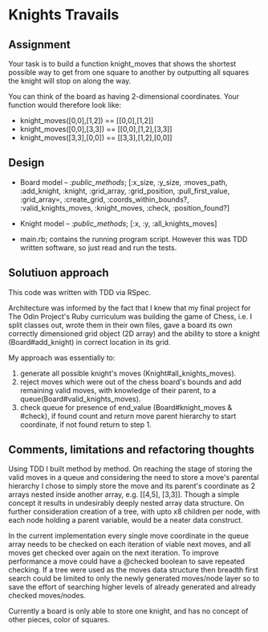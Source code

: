 # **Knights Travails**

## Assignment

Your task is to build a function knight_moves that shows the shortest possible way to get from one square to another by outputting all squares the knight will stop on along the way.

You can think of the board as having 2-dimensional coordinates. Your function would therefore look like:

- knight_moves([0,0],[1,2]) == [[0,0],[1,2]]
- knight_moves([0,0],[3,3]) == [[0,0],[1,2],[3,3]]
- knight_moves([3,3],[0,0]) == [[3,3],[1,2],[0,0]]

## Design

- Board model – _:public_methods_; [:x_size, :y_size, :moves_path, :add_knight, :knight, :grid_array, :grid_position, :pull_first_value, :grid_array=, :create_grid, :coords_within_bounds?, :valid_knights_moves, :knight_moves, :check, :position_found?]

- Knight model – _:public_methods_; [:x, :y, :all_knights_moves]

- main.rb; contains the running program script. However this was TDD written software, so just read and run the tests.

## Solutiuon approach

This code was written with TDD via RSpec.

Architecture was informed by the fact that I knew that my final project for The Odin Project's Ruby curriculum was building the game of Chess, i.e. I split classes out, wrote them in their own files, gave a board its own correctly dimensioned grid object (2D array) and the ability to store a knight (Board#add_knight) in correct location in its grid.

My approach was essentially to:
1. generate all possible knight's moves (Knight#all_knights_moves).
2. reject moves which were out of the chess board's bounds and add remaining valid moves, with knowledge of their parent, to a queue(Board#valid_knights_moves).
3. check queue for presence of end_value (Board#knight_moves & #check), if found count and return move parent hierarchy to start coordinate, if not found return to step 1.

## Comments, limitations and refactoring thoughts

Using TDD I built method by method. On reaching the stage of storing the valid moves in a queue and considering the need to store a move's parental hierarchy I chose to simply store the move and its parent's coordinate as 2 arrays nested inside another array, e.g. [[4,5], [3,3]]. Though a simple concept it results in undesirably deeply nested array data structure. On further consideration creation of a tree, with upto x8 children per node, with each node holding a parent variable, would be a neater data construct.

In the current implementation every single move coordinate in the queue array needs to be checked on each iteration of viable next moves, and all moves get checked over again on the next iteration. To improve performance a move could have a @checked boolean to save repeated checking. If a tree were used as the moves data structure then breadth first search could be limited to only the newly generated moves/node layer so to save the effort of searching higher levels of already generated and already checked moves/nodes.

Currently a board is only able to store one knight, and has no concept of other pieces, color of squares.